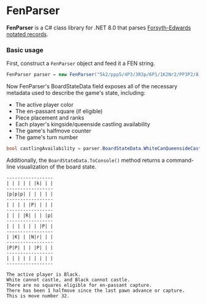 # FenParser
<b>FenParser</b> is a C# class library for .NET 8.0 that parses [Forsyth-Edwards notated records](https://en.wikipedia.org/wiki/Forsyth%E2%80%93Edwards_Notation).

### Basic usage

First, construct a `FenParser` object and feed it a FEN string.

```csharp
FenParser parser = new FenParser("5k2/ppp5/4P3/3R3p/6P1/1K2Nr2/PP3P2/8 b - - 1 32");
```

Now FenParser's BoardStateData field exposes all of the necessary metadata used to describe the game's state, including:

* The active player color
* The en-passant square (if eligible)
* Piece placement and ranks
* Each player's kingside/queenside castling availability
* The game's halfmove counter
* The game's turn number

```csharp
bool castlingAvailability = parser.BoardStateData.WhiteCanQueensideCastle; // false
```
    
Additionally, the `BoardStateData.ToConsole()` method returns a command-line visualization of the board state. 

    -----------------
    | | | | | |k| | |
    -----------------
    |p|p|p| | | | | |
    -----------------
    | | | | |P| | | |
    -----------------
    | | | |R| | | |p|
    -----------------
    | | | | | | |P| |
    -----------------
    | |K| | |N|r| | |
    -----------------
    |P|P| | | |P| | |
    -----------------
    | | | | | | | | |
    -----------------
    
    The active player is Black.
    White cannot castle, and Black cannot castle.
    There are no squares eligible for en-passant capture.
    There has been 1 halfmove since the last pawn advance or capture.
    This is move number 32.

